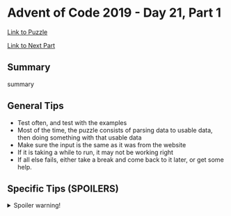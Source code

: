 # Advent of Code 2019 - Day 21, Part 1

[Link to Puzzle](https://adventofcode.com/2019/day/21)

[Link to Next Part](https://github.com/CodingAP/unofficial-aoc-syllabus/blob/main/years/2019/day21/part2.md)

## Summary
summary

## General Tips
- Test often, and test with the examples
- Most of the time, the puzzle consists of parsing data to usable data, then doing something with that usable data
- Make sure the input is the same as it was from the website
- If it is taking a while to run, it may not be working right
- If all else fails, either take a break and come back to it later, or get some help.

## Specific Tips (SPOILERS)
<details> <summary>Spoiler warning!</summary>

specific tips

</details>